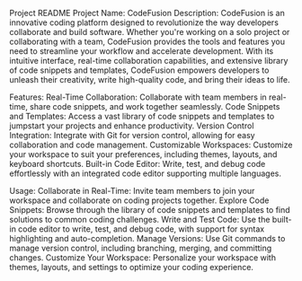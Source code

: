 Project README
Project Name: CodeFusion
Description:
CodeFusion is an innovative coding platform designed to revolutionize the way developers collaborate and build software. Whether you're working on a solo project or collaborating with a team, CodeFusion provides the tools and features you need to streamline your workflow and accelerate development. With its intuitive interface, real-time collaboration capabilities, and extensive library of code snippets and templates, CodeFusion empowers developers to unleash their creativity, write high-quality code, and bring their ideas to life.

Features:
Real-Time Collaboration: Collaborate with team members in real-time, share code snippets, and work together seamlessly.
Code Snippets and Templates: Access a vast library of code snippets and templates to jumpstart your projects and enhance productivity.
Version Control Integration: Integrate with Git for version control, allowing for easy collaboration and code management.
Customizable Workspaces: Customize your workspace to suit your preferences, including themes, layouts, and keyboard shortcuts.
Built-in Code Editor: Write, test, and debug code effortlessly with an integrated code editor supporting multiple languages.

Usage:
Collaborate in Real-Time: Invite team members to join your workspace and collaborate on coding projects together.
Explore Code Snippets: Browse through the library of code snippets and templates to find solutions to common coding challenges.
Write and Test Code: Use the built-in code editor to write, test, and debug code, with support for syntax highlighting and auto-completion.
Manage Versions: Use Git commands to manage version control, including branching, merging, and committing changes.
Customize Your Workspace: Personalize your workspace with themes, layouts, and settings to optimize your coding experience.